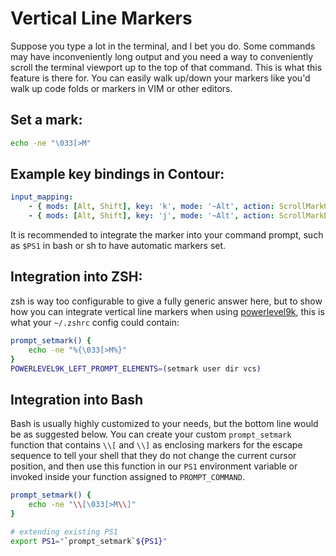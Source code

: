 # Vertical Line Markers

Suppose you type a lot in the terminal, and I bet you do. Some commands may have inconveniently long
output and you need a way to conveniently scroll the terminal viewport up to the top of that
command. This is what this feature is there for. You can easily walk up/down your markers
like you'd walk up code folds or markers in VIM or other editors.

## Set a mark:

```sh
echo -ne "\033[>M"
```

## Example key bindings in Contour:

```yaml
input_mapping:
    - { mods: [Alt, Shift], key: 'k', mode: '~Alt', action: ScrollMarkUp }
    - { mods: [Alt, Shift], key: 'j', mode: '~Alt', action: ScrollMarkDown }
```

It is recommended to integrate the marker into your command prompt, such as `$PS1` in bash or sh to
have automatic markers set.

## Integration into ZSH:

zsh is way too configurable to give a fully generic answer here, but to show how you can integrate vertical line markers when using [powerlevel9k](https://github.com/Powerlevel9k/powerlevel9k), this is what your `~/.zshrc` config could contain:

```sh
prompt_setmark() {
    echo -ne "%{\033[>M%}"
}
POWERLEVEL9K_LEFT_PROMPT_ELEMENTS=(setmark user dir vcs)
```

## Integration into Bash

Bash is usually highly customized to your needs, but the bottom line would be as suggested below. You can create your custom `prompt_setmark` function that contains `\\[` and `\\]` as enclosing markers for the escape sequence to tell your shell that they do not change the current cursor position, and then use this function in our `PS1` environment variable or invoked inside your function assigned to `PROMPT_COMMAND`.

```sh
prompt_setmark() {
    echo -ne "\\[\033[>M\\]"
}

# extending existing PS1
export PS1="`prompt_setmark`${PS1}"
```

